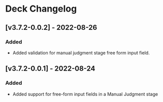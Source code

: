 # Deck Changelog

## [v3.7.2-0.0.2] - 2022-08-26
### Added
- Added validation for manual judgment stage free form input field.

## [v3.7.2-0.0.1] - 2022-08-24
### Added
- Added support for free-form input fields in a Manual Judgment stage
